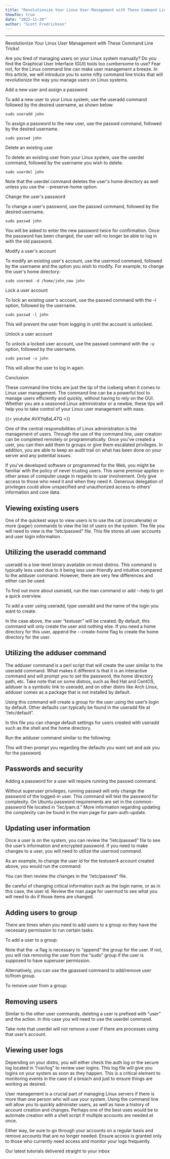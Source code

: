 ```yaml
---
title: "Revolutionize Your Linux User Management with These Command Line Tricks!"
ShowToc: true 
date: "2022-11-29"
author: "Scott Fredrickson"
---
```

*****
Revolutionize Your Linux User Management with These Command Line Tricks!

Are you tired of managing users on your Linux system manually? Do you find the Graphical User Interface (GUI) tools too cumbersome to use? Fear not, for the Linux command line can make user management a breeze. In this article, we will introduce you to some nifty command line tricks that will revolutionize the way you manage users on Linux systems.

Add a new user and assign a password

To add a new user to your Linux system, use the useradd command followed by the desired username, as shown below:

```
sudo useradd john
```

To assign a password to the new user, use the passwd command, followed by the desired username.

```
sudo passwd john
```

Delete an existing user

To delete an existing user from your Linux system, use the userdel command, followed by the username you wish to delete.

```
sudo userdel john
```

Note that the userdel command deletes the user's home directory as well unless you use the --preserve-home option.

Change the user's password

To change a user's password, use the passwd command, followed by the desired username.

```
sudo passwd john
```

You will be asked to enter the new password twice for confirmation. Once the password has been changed, the user will no longer be able to log in with the old password.

Modify a user's account

To modify an existing user's account, use the usermod command, followed by the username and the option you wish to modify. For example, to change the user's home directory:

```
sudo usermod -d /home/john_new john
```

Lock a user account

To lock an existing user's account, use the passwd command with the -l option, followed by the username.

```
sudo passwd -l john
```

This will prevent the user from logging in until the account is unlocked.

Unlock a user account

To unlock a locked user account, use the passwd command with the -u option, followed by the username.

```
sudo passwd -u john
```

This will allow the user to log in again.

Conclusion

These command line tricks are just the tip of the iceberg when it comes to Linux user management. The command line can be a powerful tool to manage users efficiently and quickly, without having to rely on the GUI. Whether you are a seasoned Linux administrator or a newbie, these tips will help you to take control of your Linux user management with ease.

{{< youtube AVXYq8aL47Q >}} 



One of the central responsibilities of Linux administration is the management of users. Through the use of the command line, user creation can be completed remotely or programmatically. Once you’ve created a user, you can then add them to groups or give them escalated privileges. In addition, you are able to keep an audit trail on what has been done on your server and any potential issues.
 
If you’ve developed software or programmed for the Web, you might be familiar with the policy of never trusting users. This same premise applies in other areas of computer usage in regards to user involvement. Only give access to those who need it and when they need it. Generous delegation of privileges could allow unspecified and unauthorized access to others’ information and core data.
 
## Viewing existing users
 
One of the quickest ways to view users is to use the cat (concatenate) or more (pager) commands to view the list of users on the system. The file you will need to view is the “/etc/passwd” file. This file stores all user accounts and user login information.
 
## Utilizing the useradd command
 
useradd is a low-level binary available on most distros. This command is typically less used due to it being less user-friendly and intuitive compared to the adduser command. However, there are very few differences and either can be used.
 
To find out more about useradd, run the man command or add --help to get a quick overview.
 

 
To add a user using useradd, type useradd and the name of the login you want to create.
 
In the case above, the user “testuser” will be created. By default, this command will only create the user and nothing else. If you need a home directory for this user, append the --create-home flag to create the home directory for the user.
 
## Utilizing the adduser command
 
The adduser command is a perl script that will create the user similar to the useradd command. What makes it different is that it is an interactive command and will prompt you to set the password, the home directory path, etc. Take note that on some distros, such as Red Hat and CentOS, adduser is a symbolic link to useradd, and on other distro like Arch Linux, adduser comes as a package that is not installed by default.
 
Using this command will create a group for the user using the user’s login by default. Other defaults can typically be found in the useradd file at “/etc/default”.
 
In this file you can change default settings for users created with useradd such as the shell and the home directory.
 
Run the adduser command similar to the following:
 
This will then prompt you regarding the defaults you want set and ask you for the password.
 
## Passwords and security
 
Adding a password for a user will require running the passwd command.
 
Without superuser privileges, running passwd will only change the password of the logged-in user. This command will test the password for complexity. On Ubuntu password requirements are set in the common-password file located in “/ec/pam.d.” More information regarding updating the complexity can be found in the man page for pam-auth-update.
 
## Updating user information
 
Once a user is on the system, you can review the “/etc/passwd” file to see the user’s information and encrypted password. If you need to make changes to a user, you will need to utilize the usermod command.
 
As an example, to change the user id for the testuser4 account created above, you would run the command:
 
You can then review the changes in the “/etc/passwd” file.
 
Be careful of changing critical information such as the login name, or as in this case, the user id. Review the man page for usermod to see what you will need to do if those items are changed.
 
## Adding users to group
 
There are times when you need to add users to a group so they have the necessary permission to run certain tasks.
 
To add a user to a group:
 
Note that the -a flag is necessary to “append” the group for the user. If not, you will risk removing the user from the “sudo” group if the user is supposed to have superuser permission.
 
Alternatively, you can use the gpasswd command to add/remove user to/from group.
 
To remove user from a group:
 
## Removing users
 
Similar to the other user commands, deleting a user is prefixed with “user” and the action. In this case you will need to use the userdel command.
 
Take note that userdel will not remove a user if there are processes using that user’s account.
 
## Viewing user logs
 
Depending on your distro, you will either check the auth log or the secure log located in “/var/log” to review user logins. This log file will give you logins on your system as soon as they happen. This is a critical element to monitoring events in the case of a breach and just to ensure things are working as desired.
 
User management is a crucial part of managing Linux servers if there is more than one person who will use your system. Using the command line will allow you to quickly administer users, as well as have a history of account creation and changes. Perhaps one of the best uses would be to automate creation with a shell script if multiple accounts are needed at once.
 
Either way, be sure to go through your accounts on a regular basis and remove accounts that are no longer needed. Ensure access is granted only to those who currently need access and monitor your logs frequently.
 
Our latest tutorials delivered straight to your inbox




